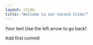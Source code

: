 ```yaml
---
layout: slide
title: "Welcome to our second slide!"
---
```

Your text
Use the left arrow to go back!

Add first commit
